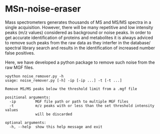 # MSn-noise-eraser
Mass spectrometers generates thousands of MS and MS/MS spectra in a single acquisition. However, there will be many repetitive and low intensity peaks (m/z values) considered as background or noise peaks. In order to get accurate identification of proteins and metabolites it is always adviced to remove such peaks from the raw data as they interfer in the database/ spectral library search and results in the identification of increased number false positives.

Here, we have developed a python package to remove such noise from the raw MGF files.

```
>python noise_remover.py -h
usage: noise_remover.py [-h] -ip [-ip ...] -t [-t ...]

Remove MS/MS peaks below the threshold limit from a .mgf file

positional arguments:
  -ip         MGF file path or path to multiple MGF files
  -t          m/z peaks with or less than the set threshold intensity values
              will be discarded

optional arguments:
  -h, --help  show this help message and exit
```
